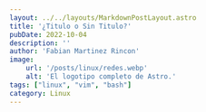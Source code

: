 ```yaml
---
layout: ../../layouts/MarkdownPostLayout.astro
title: '¿Titulo o Sin Titulo?'
pubDate: 2022-10-04
description: ''
author: 'Fabian Martinez Rincon'
image:
    url: '/posts/linux/redes.webp'
    alt: 'El logotipo completo de Astro.'
tags: ["linux", "vim", "bash"]
category: Linux
---
```

